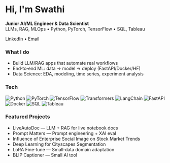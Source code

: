 # Hi, I'm Swathi 
**Junior AI/ML Engineer & Data Scientist**  
LLMs, RAG, MLOps • Python, PyTorch, TensorFlow • SQL, Tableau

[LinkedIn]([https://www.linkedin.com/in/swathi-sampath-kumar-467641285/]) • [Email](mailto:swathisampath18@gmail.com)

### What I do
- Build LLM/RAG apps that automate real workflows
- End‑to‑end ML: data → model → deploy (FastAPI/Docker/HF)
- Data Science: EDA, modeling, time series, experiment analysis

### Tech
![Python](https://img.shields.io/badge/Python-3.10-blue)
![PyTorch](https://img.shields.io/badge/PyTorch-orange)
![TensorFlow](https://img.shields.io/badge/TensorFlow-yellow)
![Transformers](https://img.shields.io/badge/HuggingFace-Transformers-black)
![LangChain](https://img.shields.io/badge/LangChain-RAG-green)
![FastAPI](https://img.shields.io/badge/FastAPI-API-success)
![Docker](https://img.shields.io/badge/Docker-DevOps-informational)
![SQL](https://img.shields.io/badge/SQL-window%20functions-critical)
![Tableau](https://img.shields.io/badge/Tableau-Dashboards-blueviolet)

### Featured Projects
- LiveAutoDoc — LLM + RAG for live notebook docs
- Prompt Matters — Prompt engineering + XAI eval
- Influence of Enterprise Social Image on Stock Market Trends
- Deep Learning for Cityscapes Segmentation 
- LoRA Fine‑tune — Small‑data domain adaptation
- BLIP Captioner — Small AI tool
  
